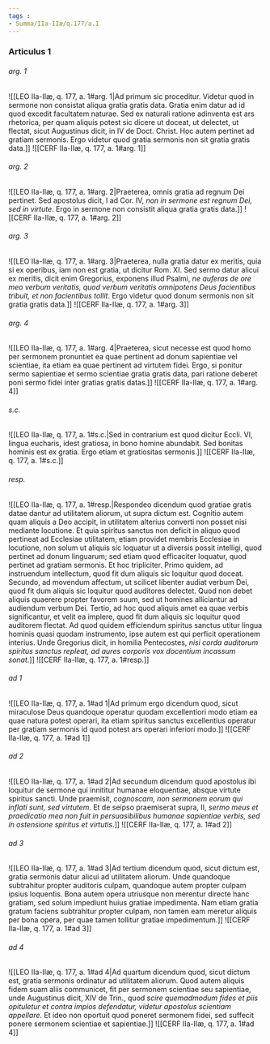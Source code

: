```yaml
---
tags : 
- Summa/IIa-IIæ/q.177/a.1
---
```


### Articulus 1

###### arg. 1
![[LEO IIa-IIæ, q. 177, a. 1#arg. 1|Ad primum sic proceditur. Videtur quod in sermone non consistat aliqua gratia gratis data. Gratia enim datur ad id quod excedit facultatem naturae. Sed ex naturali ratione adinventa est ars rhetorica, per quam aliquis potest sic dicere ut doceat, ut delectet, ut flectat, sicut Augustinus dicit, in IV de Doct. Christ. Hoc autem pertinet ad gratiam sermonis. Ergo videtur quod gratia sermonis non sit gratia gratis data.]]
![[CERF IIa-IIæ, q. 177, a. 1#arg. 1]]

###### arg. 2
![[LEO IIa-IIæ, q. 177, a. 1#arg. 2|Praeterea, omnis gratia ad regnum Dei pertinet. Sed apostolus dicit, I ad Cor. IV, *non in sermone est regnum Dei, sed in virtute*. Ergo in sermone non consistit aliqua gratia gratis data.]]
![[CERF IIa-IIæ, q. 177, a. 1#arg. 2]]

###### arg. 3
![[LEO IIa-IIæ, q. 177, a. 1#arg. 3|Praeterea, nulla gratia datur ex meritis, quia si ex operibus, iam non est gratia, ut dicitur Rom. XI. Sed sermo datur alicui ex meritis, dicit enim Gregorius, exponens illud Psalmi, *ne auferas de ore meo verbum veritatis, quod verbum veritatis omnipotens Deus facientibus tribuit, et non facientibus tollit*. Ergo videtur quod donum sermonis non sit gratia gratis data.]]
![[CERF IIa-IIæ, q. 177, a. 1#arg. 3]]

###### arg. 4
![[LEO IIa-IIæ, q. 177, a. 1#arg. 4|Praeterea, sicut necesse est quod homo per sermonem pronuntiet ea quae pertinent ad donum sapientiae vel scientiae, ita etiam ea quae pertinent ad virtutem fidei. Ergo, si ponitur sermo sapientiae et sermo scientiae gratia gratis data, pari ratione deberet poni sermo fidei inter gratias gratis datas.]]
![[CERF IIa-IIæ, q. 177, a. 1#arg. 4]]

###### s.c.
![[LEO IIa-IIæ, q. 177, a. 1#s.c.|Sed in contrarium est quod dicitur Eccli. VI, lingua eucharis, idest gratiosa, in bono homine abundabit. Sed bonitas hominis est ex gratia. Ergo etiam et gratiositas sermonis.]]
![[CERF IIa-IIæ, q. 177, a. 1#s.c.]]

###### resp.
![[LEO IIa-IIæ, q. 177, a. 1#resp.|Respondeo dicendum quod gratiae gratis datae dantur ad utilitatem aliorum, ut supra dictum est. Cognitio autem quam aliquis a Deo accipit, in utilitatem alterius converti non posset nisi mediante locutione. Et quia spiritus sanctus non deficit in aliquo quod pertineat ad Ecclesiae utilitatem, etiam providet membris Ecclesiae in locutione, non solum ut aliquis sic loquatur ut a diversis possit intelligi, quod pertinet ad donum linguarum; sed etiam quod efficaciter loquatur, quod pertinet ad gratiam sermonis. Et hoc tripliciter. Primo quidem, ad instruendum intellectum, quod fit dum aliquis sic loquitur quod doceat. Secundo, ad movendum affectum, ut scilicet libenter audiat verbum Dei, quod fit dum aliquis sic loquitur quod auditores delectet. Quod non debet aliquis quaerere propter favorem suum, sed ut homines alliciantur ad audiendum verbum Dei. Tertio, ad hoc quod aliquis amet ea quae verbis significantur, et velit ea implere, quod fit dum aliquis sic loquitur quod auditorem flectat. Ad quod quidem efficiendum spiritus sanctus utitur lingua hominis quasi quodam instrumento, ipse autem est qui perficit operationem interius. Unde Gregorius dicit, in homilia Pentecostes, *nisi corda auditorum spiritus sanctus repleat, ad aures corporis vox docentium incassum sonat*.]]
![[CERF IIa-IIæ, q. 177, a. 1#resp.]]

###### ad 1
![[LEO IIa-IIæ, q. 177, a. 1#ad 1|Ad primum ergo dicendum quod, sicut miraculose Deus quandoque operatur quodam excellentiori modo etiam ea quae natura potest operari, ita etiam spiritus sanctus excellentius operatur per gratiam sermonis id quod potest ars operari inferiori modo.]]
![[CERF IIa-IIæ, q. 177, a. 1#ad 1]]

###### ad 2
![[LEO IIa-IIæ, q. 177, a. 1#ad 2|Ad secundum dicendum quod apostolus ibi loquitur de sermone qui innititur humanae eloquentiae, absque virtute spiritus sancti. Unde praemisit, *cognoscam, non sermonem eorum qui inflati sunt, sed virtutem*. Et de seipso praemiserat supra, II, *sermo meus et praedicatio mea non fuit in persuasibilibus humanae sapientiae verbis, sed in ostensione spiritus et virtutis*.]]
![[CERF IIa-IIæ, q. 177, a. 1#ad 2]]

###### ad 3
![[LEO IIa-IIæ, q. 177, a. 1#ad 3|Ad tertium dicendum quod, sicut dictum est, gratia sermonis datur alicui ad utilitatem aliorum. Unde quandoque subtrahitur propter auditoris culpam, quandoque autem propter culpam ipsius loquentis. Bona autem opera utriusque non merentur directe hanc gratiam, sed solum impediunt huius gratiae impedimenta. Nam etiam gratia gratum faciens subtrahitur propter culpam, non tamen eam meretur aliquis per bona opera, per quae tamen tollitur gratiae impedimentum.]]
![[CERF IIa-IIæ, q. 177, a. 1#ad 3]]

###### ad 4
![[LEO IIa-IIæ, q. 177, a. 1#ad 4|Ad quartum dicendum quod, sicut dictum est, gratia sermonis ordinatur ad utilitatem aliorum. Quod autem aliquis fidem suam aliis communicet, fit per sermonem scientiae seu sapientiae, unde Augustinus dicit, XIV de Trin., quod *scire quemadmodum fides et piis opituletur et contra impios defendatur, videtur apostolus scientiam appellare*. Et ideo non oportuit quod poneret sermonem fidei, sed suffecit ponere sermonem scientiae et sapientiae.]]
![[CERF IIa-IIæ, q. 177, a. 1#ad 4]]

